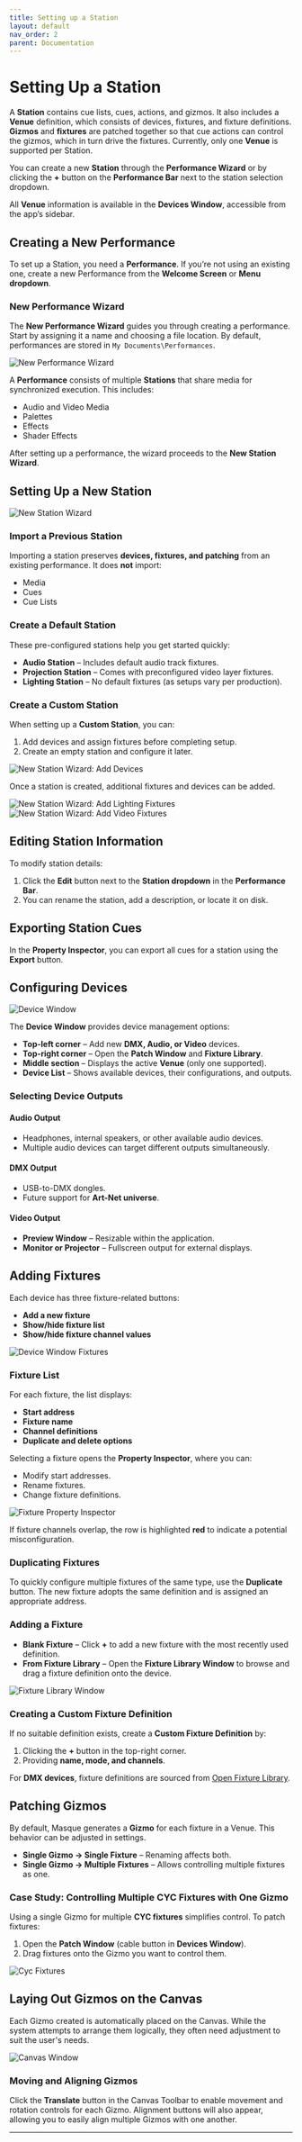 ```yaml
---
title: Setting up a Station
layout: default
nav_order: 2
parent: Documentation
---
```



# Setting Up a Station

A **Station** contains cue lists, cues, actions, and gizmos. It also includes a **Venue** definition, which consists of devices, fixtures, and fixture definitions. **Gizmos** and **fixtures** are patched together so that cue actions can control the gizmos, which in turn drive the fixtures. Currently, only one **Venue** is supported per Station.

You can create a new **Station** through the **Performance Wizard** or by clicking the **+** button on the **Performance Bar** next to the station selection dropdown.

All **Venue** information is available in the **Devices Window**, accessible from the app’s sidebar.

## Creating a New Performance

To set up a Station, you need a **Performance**. If you’re not using an existing one, create a new Performance from the **Welcome Screen** or **Menu dropdown**.

### New Performance Wizard

The **New Performance Wizard** guides you through creating a performance. Start by assigning it a name and choosing a file location. By default, performances are stored in `My Documents\Performances`.

![New Performance Wizard](../images/Masque_NewPerformance1.png)

A **Performance** consists of multiple **Stations** that share media for synchronized execution. This includes:

- Audio and Video Media
- Palettes
- Effects
- Shader Effects

After setting up a performance, the wizard proceeds to the **New Station Wizard**.

## Setting Up a New Station

![New Station Wizard](../Images/Masque_NewPerformance2.png)

### Import a Previous Station

Importing a station preserves **devices, fixtures, and patching** from an existing performance. It does **not** import:

- Media
- Cues
- Cue Lists

### Create a Default Station

These pre-configured stations help you get started quickly:

- **Audio Station** – Includes default audio track fixtures.
- **Projection Station** – Comes with preconfigured video layer fixtures.
- **Lighting Station** – No default fixtures (as setups vary per production).

### Create a Custom Station

When setting up a **Custom Station**, you can:

1. Add devices and assign fixtures before completing setup.
2. Create an empty station and configure it later.

![New Station Wizard: Add Devices](../Images/Masque_NewPerformance3.png)

Once a station is created, additional fixtures and devices can be added.

![New Station Wizard: Add Lighting Fixtures](../Images/Masque_NewPerformance4.png)
![New Station Wizard: Add Video Fixtures](../Images/Masque_NewPerformance5.png)

## Editing Station Information

To modify station details:

1. Click the **Edit** button next to the **Station dropdown** in the **Performance Bar**.
2. You can rename the station, add a description, or locate it on disk.

## Exporting Station Cues

In the **Property Inspector**, you can export all cues for a station using the **Export** button.

## Configuring Devices

![Device Window](../Images/Masque_Devices.png)

The **Device Window** provides device management options:

- **Top-left corner** – Add new **DMX, Audio, or Video** devices.
- **Top-right corner** – Open the **Patch Window** and **Fixture Library**.
- **Middle section** – Displays the active **Venue** (only one supported).
- **Device List** – Shows available devices, their configurations, and outputs.

### Selecting Device Outputs

#### Audio Output

- Headphones, internal speakers, or other available audio devices.
- Multiple audio devices can target different outputs simultaneously.

#### DMX Output

- USB-to-DMX dongles.
- Future support for **Art-Net universe**.

#### Video Output

- **Preview Window** – Resizable within the application.
- **Monitor or Projector** – Fullscreen output for external displays.

## Adding Fixtures

Each device has three fixture-related buttons:

- **Add a new fixture**
- **Show/hide fixture list**
- **Show/hide fixture channel values**

![Device Window Fixtures](../Images/Masque_Devices_Expanded.png)

### Fixture List

For each fixture, the list displays:

- **Start address**
- **Fixture name**
- **Channel definitions**
- **Duplicate and delete options**

Selecting a fixture opens the **Property Inspector**, where you can:

- Modify start addresses.
- Rename fixtures.
- Change fixture definitions.

![Fixture Property Inspector](../Images/Masque_PropertyInspector_Fixture.png)

If fixture channels overlap, the row is highlighted **red** to indicate a potential misconfiguration.

### Duplicating Fixtures

To quickly configure multiple fixtures of the same type, use the **Duplicate** button. The new fixture adopts the same definition and is assigned an appropriate address.

### Adding a Fixture

- **Blank Fixture** – Click **+** to add a new fixture with the most recently used definition.
- **From Fixture Library** – Open the **Fixture Library Window** to browse and drag a fixture definition onto the device.

![Fixture Library Window](../Images/Masque_FixtureLibrary.png)

### Creating a Custom Fixture Definition

If no suitable definition exists, create a **Custom Fixture Definition** by:

1. Clicking the **+** button in the top-right corner.
2. Providing **name, mode, and channels**.

For **DMX devices**, fixture definitions are sourced from [Open Fixture Library](https://open-fixture-library.org/).

## Patching Gizmos

By default, Masque generates a **Gizmo** for each fixture in a Venue. This behavior can be adjusted in settings.

- **Single Gizmo -> Single Fixture** – Renaming affects both.
- **Single Gizmo -> Multiple Fixtures** – Allows controlling multiple fixtures as one.

### Case Study: Controlling Multiple CYC Fixtures with One Gizmo

Using a single Gizmo for multiple **CYC fixtures** simplifies control. To patch fixtures:

1. Open the **Patch Window** (cable button in **Devices Window**).
2. Drag fixtures onto the Gizmo you want to control them.

![Cyc Fixtures](../Images/Masque_Patch_CycFixturesGizmo.png)

## Laying Out Gizmos on the Canvas  

Each Gizmo created is automatically placed on the Canvas. While the system attempts to arrange them logically, they often need adjustment to suit the user's needs.  

![Canvas Window](../Images/Masque_Canvas.png)  

### Moving and Aligning Gizmos  

Click the **Translate** button in the Canvas Toolbar to enable movement and rotation controls for each Gizmo. Alignment buttons will also appear, allowing you to easily align multiple Gizmos with one another.  

---
